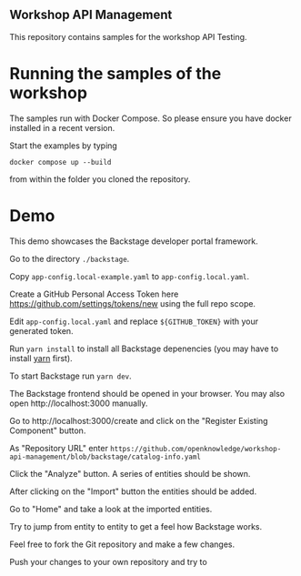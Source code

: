 ## Workshop API Management

This repository contains samples for the workshop API Testing.

# Running the samples of the workshop

The samples run with Docker Compose.
So please ensure you have docker installed in a recent version.

Start the examples by typing

```
docker compose up --build
```

from within the folder you cloned the repository.

# Demo

This demo showcases the Backstage developer portal framework.

Go to the directory `./backstage`.

Copy `app-config.local-example.yaml` to `app-config.local.yaml`.

Create a GitHub Personal Access Token here https://github.com/settings/tokens/new using the full repo scope.

Edit `app-config.local.yaml` and replace `${GITHUB_TOKEN}` with your generated token.

Run `yarn install` to install all Backstage depenencies (you may have to install [yarn](https://yarnpkg.com/) first).

To start Backstage run `yarn dev`.

The Backstage frontend should be opened in your browser. You may also open http://localhost:3000 manually.

Go to http://localhost:3000/create and click on the "Register Existing Component" button.

As "Repository URL" enter `https://github.com/openknowledge/workshop-api-management/blob/backstage/catalog-info.yaml`

Click the "Analyze" button. A series of entities should be shown.

After clicking on the "Import" button the entities should be added.

Go to "Home" and take a look at the imported entities.

Try to jump from entity to entity to get a feel how Backstage works.

Feel free to fork the Git repository and make a few changes.

Push your changes to your own repository and try to
